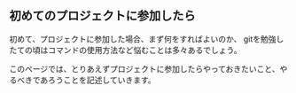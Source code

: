 ## 初めてのプロジェクトに参加したら

初めて、プロジェクトに参加した場合、まず何をすればよいのか、
gitを勉強したての頃はコマンドの使用方法など悩むことは多々あるでしょう。

このページでは、とりあえずプロジェクトに参加したらやっておきたいこと、やるべきであろうことを記述していきます。




